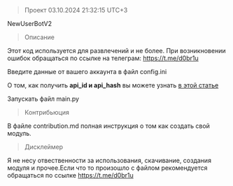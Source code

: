 > Проект 03.10.2024 21:32:15 UTC+3

NewUserBotV2

> Описание

Этот код используется для развлечений и не более.
При возникновении ошибок обращаться по ссылке на телеграм: https://t.me/d0br1u

Введите данные от вашего аккаунта в файл config.ini

О том, как получить __api_id и api_hash__ вы можете узнать [в этой статье](https://teletype.in/@sakurahost/GetApi)

Запускать файл main.py

> Контрибьюция

В файле contribution.md полная инструкция о том как создать свой модуль.

> Дисклеймер

Я не несу отвественности за использования, скачивание, создания модуля и прочее.Если что то произошло с файлом рекомендуется обращаться по ссылке https://t.me/d0br1u
